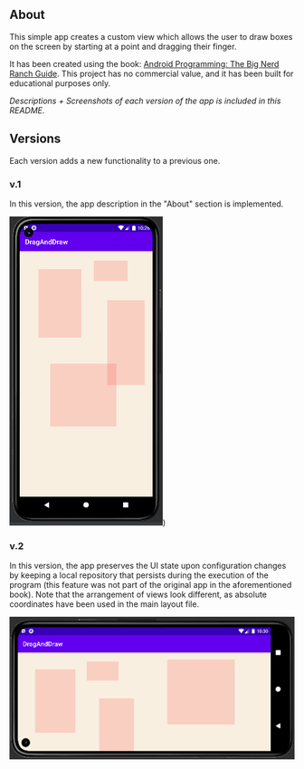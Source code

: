 ## About
This simple app creates a custom view which allows the user to draw boxes on the screen by starting at a point and dragging their finger.

It has been created using the book: [Android Programming: The Big Nerd Ranch Guide](https://www.amazon.com/Android-Programming-Ranch-Guide-Guides/dp/0321804333). This project has no commercial value, and it has been built for educational purposes only.

_Descriptions + Screenshots of each version of the app is included in this README._
## Versions
Each version adds a new functionality to a previous one.
### v.1
In this version, the app description in the "About" section is implemented.

![DragAndDraw-v.1](https://github.com/SalmaKHD/AndroidStudioProjects/blob/main/DragAndDraw/app-pictures/DragAndDraw-v.1.1.PNG?raw=true))

### v.2
In this version, the app preserves the UI state upon configuration changes by keeping a local repository that persists during the execution of the program (this feature was not part of the original app in the aforementioned book). Note that the arrangement of views look different, as absolute coordinates have been used in the main layout file.

![DragAndDraw-v.2](https://github.com/SalmaKHD/AndroidStudioProjects/blob/main/DragAndDraw/app-pictures/DragAndDraw-v.2.PNG?raw=true)
